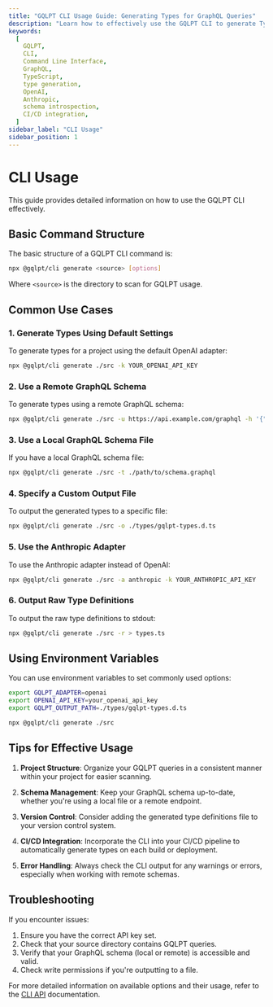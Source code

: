 ```yaml
---
title: "GQLPT CLI Usage Guide: Generating Types for GraphQL Queries"
description: "Learn how to effectively use the GQLPT CLI to generate TypeScript types for your GraphQL queries. This guide covers common use cases, environment variables, best practices, and troubleshooting tips."
keywords:
  [
    GQLPT,
    CLI,
    Command Line Interface,
    GraphQL,
    TypeScript,
    type generation,
    OpenAI,
    Anthropic,
    schema introspection,
    CI/CD integration,
  ]
sidebar_label: "CLI Usage"
sidebar_position: 1
---
```


# CLI Usage

This guide provides detailed information on how to use the GQLPT CLI effectively.

## Basic Command Structure

The basic structure of a GQLPT CLI command is:

```bash
npx @gqlpt/cli generate <source> [options]
```

Where `<source>` is the directory to scan for GQLPT usage.

## Common Use Cases

### 1. Generate Types Using Default Settings

To generate types for a project using the default OpenAI adapter:

```bash
npx @gqlpt/cli generate ./src -k YOUR_OPENAI_API_KEY
```

### 2. Use a Remote GraphQL Schema

To generate types using a remote GraphQL schema:

```bash
npx @gqlpt/cli generate ./src -u https://api.example.com/graphql -h '{"Authorization": "Bearer YOUR_API_TOKEN"}'
```

### 3. Use a Local GraphQL Schema File

If you have a local GraphQL schema file:

```bash
npx @gqlpt/cli generate ./src -t ./path/to/schema.graphql
```

### 4. Specify a Custom Output File

To output the generated types to a specific file:

```bash
npx @gqlpt/cli generate ./src -o ./types/gqlpt-types.d.ts
```

### 5. Use the Anthropic Adapter

To use the Anthropic adapter instead of OpenAI:

```bash
npx @gqlpt/cli generate ./src -a anthropic -k YOUR_ANTHROPIC_API_KEY
```

### 6. Output Raw Type Definitions

To output the raw type definitions to stdout:

```bash
npx @gqlpt/cli generate ./src -r > types.ts
```

## Using Environment Variables

You can use environment variables to set commonly used options:

```bash
export GQLPT_ADAPTER=openai
export OPENAI_API_KEY=your_openai_api_key
export GQLPT_OUTPUT_PATH=./types/gqlpt-types.d.ts

npx @gqlpt/cli generate ./src
```

## Tips for Effective Usage

1. **Project Structure**: Organize your GQLPT queries in a consistent manner within your project for easier scanning.

2. **Schema Management**: Keep your GraphQL schema up-to-date, whether you're using a local file or a remote endpoint.

3. **Version Control**: Consider adding the generated type definitions file to your version control system.

4. **CI/CD Integration**: Incorporate the CLI into your CI/CD pipeline to automatically generate types on each build or deployment.

5. **Error Handling**: Always check the CLI output for any warnings or errors, especially when working with remote schemas.

## Troubleshooting

If you encounter issues:

1. Ensure you have the correct API key set.
2. Check that your source directory contains GQLPT queries.
3. Verify that your GraphQL schema (local or remote) is accessible and valid.
4. Check write permissions if you're outputting to a file.

For more detailed information on available options and their usage, refer to the [CLI API](/docs/cli/api) documentation.
